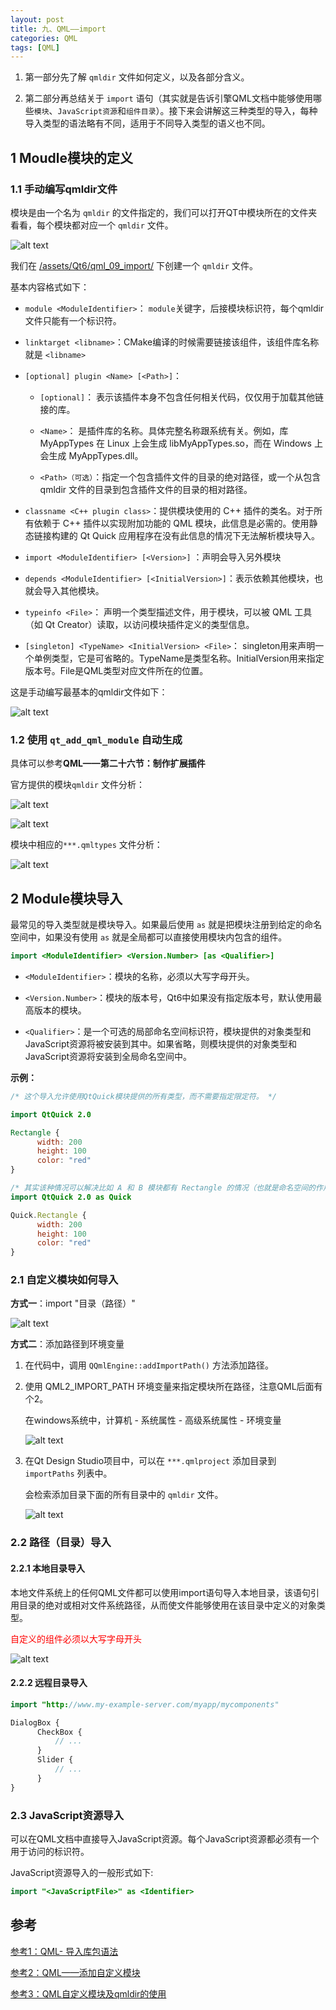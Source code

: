 ```yaml
---
layout: post
title: 九、QML——import
categories: QML
tags: [QML]
---
```


1. 第一部分先了解 `qmldir` 文件如何定义，以及各部分含义。

2. 第二部分再总结关于 `import` 语句（其实就是告诉引擎QML文档中能够使用哪些`模块`、`JavaScript资源`和`组件目录`）。接下来会讲解这三种类型的导入，每种导入类型的语法略有不同，适用于不同导入类型的语义也不同。

## 1 Moudle模块的定义

### 1.1 手动编写qmldir文件

模块是由一个名为 `qmldir` 的文件指定的，我们可以打开QT中模块所在的文件夹看看，每个模块都对应一个 `qmldir` 文件。

![alt text](/assets/Qt6/qml_09_import/image/image-1.png)

我们在 [/assets/Qt6/qml_09_import/](/assets/Qt6/qml_09_import/) 下创建一个 `qmldir` 文件。

基本内容格式如下：

- `module <ModuleIdentifier>`：  `module`关键字，后接模块标识符，每个qmldir文件只能有一个标识符。

- `linktarget <libname>`：CMake编译的时候需要链接该组件，该组件库名称就是 `<libname>`

- `[optional] plugin <Name> [<Path>]`：
  
  - `[optional]`： 表示该插件本身不包含任何相关代码，仅仅用于加载其他链接的库。
  
  - `<Name>`： 是插件库的名称。具体完整名称跟系统有关。例如，库 MyAppTypes 在 Linux 上会生成 libMyAppTypes.so，而在 Windows 上会生成 MyAppTypes.dll。
  
  - `<Path>（可选）`：指定一个包含插件文件的目录的绝对路径，或一个从包含 qmldir 文件的目录到包含插件文件的目录的相对路径。

- `classname <C++ plugin class>`：提供模块使用的 C++ 插件的类名。对于所有依赖于 C++ 插件以实现附加功能的 QML 模块，此信息是必需的。使用静态链接构建的 Qt Quick 应用程序在没有此信息的情况下无法解析模块导入。

- `import <ModuleIdentifier> [<Version>]` ：声明会导入另外模块

- `depends <ModuleIdentifier> [<InitialVersion>]`：表示依赖其他模块，也就会导入其他模块。

- `typeinfo <File>`： 声明一个类型描述文件，用于模块，可以被 QML 工具（如 Qt Creator）读取，以访问模块插件定义的类型信息。

- `[singleton] <TypeName> <InitialVersion> <File>`： singleton用来声明一个单例类型，它是可省略的。TypeName是类型名称。InitialVersion用来指定版本号。File是QML类型对应文件所在的位置。

这是手动编写最基本的qmldir文件如下：

![alt text](/assets/Qt6/qml_09_import/image/image-2.png)


### 1.2 使用 `qt_add_qml_module` 自动生成

具体可以参考**QML——第二十六节：制作扩展插件**

官方提供的模块`qmldir` 文件分析：

![alt text](/assets/Qt6/qml_09_import/image/image-7.png)

![alt text](/assets/Qt6/qml_09_import/image/image-8.png)

模块中相应的`***.qmltypes` 文件分析：

![alt text](/assets/Qt6/qml_09_import/image/image-9.png)


## 2 Module模块导入

最常见的导入类型就是模块导入。如果最后使用 `as` 就是把模块注册到给定的命名空间中，如果没有使用 `as` 就是全局都可以直接使用模块内包含的组件。

```qml
import <ModuleIdentifier> <Version.Number> [as <Qualifier>]
```

- `<ModuleIdentifier>`：模块的名称，必须以大写字母开头。

- `<Version.Number>`：模块的版本号，Qt6中如果没有指定版本号，默认使用最高版本的模块。

- `<Qualifier>`：是一个可选的局部命名空间标识符，模块提供的对象类型和JavaScript资源将被安装到其中。如果省略，则模块提供的对象类型和JavaScript资源将安装到全局命名空间中。

**示例：**

```qml
/* 这个导入允许使用QtQuick模块提供的所有类型，而不需要指定限定符。 */

import QtQuick 2.0

Rectangle {
      width: 200
      height: 100
      color: "red"
}

/* 其实该种情况可以解决比如 A 和 B 模块都有 Rectangle 的情况（也就是命名空间的作用） */
import QtQuick 2.0 as Quick

Quick.Rectangle {
      width: 200
      height: 100
      color: "red"
}
```

### 2.1 自定义模块如何导入

**方式一**：import "目录（路径）"

![alt text](/assets/Qt6/qml_09_import/image/image-3.png)

**方式二**：添加路径到环境变量

1. 在代码中，调用 `QQmlEngine::addImportPath()` 方法添加路径。

2. 使用 QML2_IMPORT_PATH 环境变量来指定模块所在路径，注意QML后面有个2。
    
    在windows系统中，计算机 - 系统属性 - 高级系统属性 - 环境变量

    ![alt text](/assets/Qt6/qml_09_import/image/image-4.png)

3. 在Qt Design Studio项目中，可以在 `***.qmlproject` 添加目录到 `importPaths` 列表中。

    会检索添加目录下面的所有目录中的 `qmldir` 文件。

    ![alt text](/assets/Qt6/qml_09_import/image/image-5.png)


### 2.2 路径（目录）导入

#### 2.2.1 本地目录导入

本地文件系统上的任何QML文件都可以使用import语句导入本地目录，该语句引用目录的绝对或相对文件系统路径，从而使文件能够使用在该目录中定义的对象类型。

<font color="red">自定义的组件必须以大写字母开头</font>

![alt text](/assets/Qt6/qml_09_import/image/image-6.png)

#### 2.2.2 远程目录导入

```qml
import "http://www.my-example-server.com/myapp/mycomponents"

DialogBox {
      CheckBox {
          // ...
      }
      Slider {
          // ...
      }
}
```

### 2.3 JavaScript资源导入

可以在QML文档中直接导入JavaScript资源。每个JavaScript资源都必须有一个用于访问的标识符。

JavaScript资源导入的一般形式如下:

```qml
import "<JavaScriptFile>" as <Identifier>
```

## 参考

[参考1：QML- 导入库包语法](https://blog.csdn.net/qq_43680827/article/details/128963519)

[参考2：QML——添加自定义模块](https://www.cnblogs.com/hellovenus/p/qml_custom_module.html)

[参考3：QML自定义模块及qmldir的使用](https://blog.csdn.net/luoyayun361/article/details/130181002)